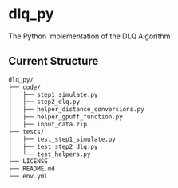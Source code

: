 # dlq_py
The Python Implementation of the DLQ Algorithm

## Current Structure

```bash
dlq_py/
├── code/
│   ├── step1_simulate.py
│   ├── step2_dlq.py
│   ├── helper_distance_conversions.py
│   ├── helper_gpuff_function.py
│   ├── input_data.zip
├── tests/
│   ├── test_step1_simulate.py
│   ├── test_step2_dlq.py
│   └── test_helpers.py
├── LICENSE
├── README.md
└── env.yml
```
